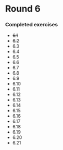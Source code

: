 # Round 6

### Completed exercises


* ~~6.1~~
* ~~6.2~~
* 6.3
* 6.4
* 6.5
* 6.6
* 6.7
* 6.8
* 6.9
* 6.10
* 6.11
* 6.12
* 6.13
* 6.14
* 6.15
* 6.16
* 6.17
* 6.18
* 6.19
* 6.20
* 6.21
